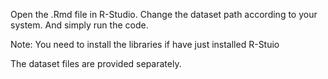 Open the .Rmd file in R-Studio. Change the dataset path according to your system. And simply run the code.

Note: You need to install the libraries if have just installed R-Stuio

The dataset files are provided separately.
